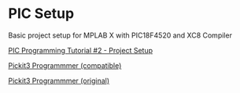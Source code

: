 # PIC Setup
Basic project setup for MPLAB X with PIC18F4520 and XC8 Compiler

<a href="https://youtu.be/OQ6hZzkvXMw">PIC Programming Tutorial #2 - Project Setup</a>

<a href="https://amzn.to/2BzKsiE">Pickit3 Programmmer (compatible)</a>

<a href="https://www.microchip.com/Developmenttools/ProductDetails/PartNo/PG164130">Pickit3 Programmmer (original)</a>

